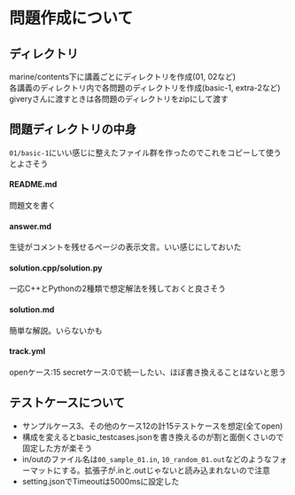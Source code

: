 # 問題作成について
## ディレクトリ  
marine/contents下に講義ごとにディレクトリを作成(01, 02など)  
各講義のディレクトリ内で各問題のディレクトリを作成(basic-1, extra-2など)  
giveryさんに渡すときは各問題のディレクトリをzipにして渡す  

## 問題ディレクトリの中身  
`01/basic-1`にいい感じに整えたファイル群を作ったのでこれをコピーして使うとよさそう   

#### README.md  
問題文を書く  

#### answer.md  
生徒がコメントを残せるページの表示文言。いい感じにしておいた  

#### solution.cpp/solution.py  
一応C++とPythonの2種類で想定解法を残しておくと良さそう  

#### solution.md  
簡単な解説。いらないかも  

#### track.yml  
openケース:15 secretケース:0で統一したい、ほぼ書き換えることはないと思う

## テストケースについて  
- サンプルケース3、その他のケース12の計15テストケースを想定(全てopen)  
- 構成を変えるとbasic_testcases.jsonを書き換えるのが割と面倒くさいので固定した方が楽そう  
- in/outのファイル名は`00_sample_01.in`, `10_random_01.out`などのようなフォーマットにする。拡張子が.inと.outじゃないと読み込まれないので注意
- setting.jsonでTimeoutは5000msに設定した  





